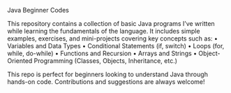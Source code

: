 Java Beginner Codes

This repository contains a collection of basic Java programs I’ve written while learning the fundamentals of the language. It includes simple examples, exercises, and mini-projects covering key concepts such as:
	•	Variables and Data Types
	•	Conditional Statements (if, switch)
	•	Loops (for, while, do-while)
	•	Functions and Recursion
	•	Arrays and Strings
	•	Object-Oriented Programming (Classes, Objects, Inheritance, etc.)

This repo is perfect for beginners looking to understand Java through hands-on code. Contributions and suggestions are always welcome!
